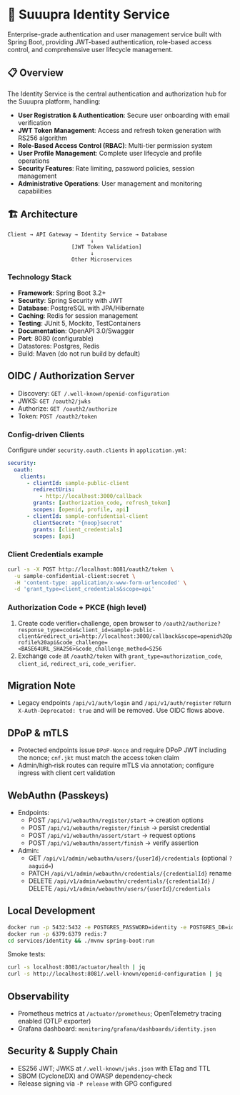 # 👤 Suuupra Identity Service

Enterprise-grade authentication and user management service built with Spring Boot, providing JWT-based authentication, role-based access control, and comprehensive user lifecycle management.

## 📋 Overview

The Identity Service is the central authentication and authorization hub for the Suuupra platform, handling:

- **User Registration & Authentication**: Secure user onboarding with email verification
- **JWT Token Management**: Access and refresh token generation with RS256 algorithm
- **Role-Based Access Control (RBAC)**: Multi-tier permission system
- **User Profile Management**: Complete user lifecycle and profile operations
- **Security Features**: Rate limiting, password policies, session management
- **Administrative Operations**: User management and monitoring capabilities

## 🏗️ Architecture

```
Client → API Gateway → Identity Service → Database
                          ↓
                    [JWT Token Validation]
                          ↓
                    Other Microservices
```

### Technology Stack
- **Framework**: Spring Boot 3.2+
- **Security**: Spring Security with JWT
- **Database**: PostgreSQL with JPA/Hibernate
- **Caching**: Redis for session management
- **Testing**: JUnit 5, Mockito, TestContainers
- **Documentation**: OpenAPI 3.0/Swagger
- **Port**: 8080 (configurable)
- Datastores: Postgres, Redis
- Build: Maven (do not run build by default)

## OIDC / Authorization Server

- Discovery: `GET /.well-known/openid-configuration`
- JWKS: `GET /oauth2/jwks`
- Authorize: `GET /oauth2/authorize`
- Token: `POST /oauth2/token`

### Config-driven Clients

Configure under `security.oauth.clients` in `application.yml`:

```yaml
security:
  oauth:
    clients:
      - clientId: sample-public-client
        redirectUris:
          - http://localhost:3000/callback
        grants: [authorization_code, refresh_token]
        scopes: [openid, profile, api]
      - clientId: sample-confidential-client
        clientSecret: "{noop}secret"
        grants: [client_credentials]
        scopes: [api]
```

### Client Credentials example

```bash
curl -s -X POST http://localhost:8081/oauth2/token \
  -u sample-confidential-client:secret \
  -H 'content-type: application/x-www-form-urlencoded' \
  -d 'grant_type=client_credentials&scope=api'
```

### Authorization Code + PKCE (high level)

1) Create code verifier+challenge, open browser to `/oauth2/authorize?response_type=code&client_id=sample-public-client&redirect_uri=http://localhost:3000/callback&scope=openid%20profile%20api&code_challenge=<BASE64URL_SHA256>&code_challenge_method=S256`
2) Exchange `code` at `/oauth2/token` with `grant_type=authorization_code`, `client_id`, `redirect_uri`, `code_verifier`.

## Migration Note

- Legacy endpoints `/api/v1/auth/login` and `/api/v1/auth/register` return `X-Auth-Deprecated: true` and will be removed. Use OIDC flows above.

## DPoP & mTLS

- Protected endpoints issue `DPoP-Nonce` and require DPoP JWT including the nonce; `cnf.jkt` must match the access token claim
- Admin/high‑risk routes can require mTLS via annotation; configure ingress with client cert validation

## WebAuthn (Passkeys)

- Endpoints:
  - POST `/api/v1/webauthn/register/start` → creation options
  - POST `/api/v1/webauthn/register/finish` → persist credential
  - POST `/api/v1/webauthn/assert/start` → request options
  - POST `/api/v1/webauthn/assert/finish` → verify assertion
- Admin:
  - GET `/api/v1/admin/webauthn/users/{userId}/credentials` (optional `?aaguid=`)
  - PATCH `/api/v1/admin/webauthn/credentials/{credentialId}` rename
  - DELETE `/api/v1/admin/webauthn/credentials/{credentialId}` / DELETE `/api/v1/admin/webauthn/users/{userId}/credentials`

## Local Development

```bash
docker run -p 5432:5432 -e POSTGRES_PASSWORD=identity -e POSTGRES_DB=identity postgres:15
docker run -p 6379:6379 redis:7
cd services/identity && ./mvnw spring-boot:run
```

Smoke tests:

```bash
curl -s localhost:8081/actuator/health | jq
curl -s http://localhost:8081/.well-known/openid-configuration | jq
```

## Observability

- Prometheus metrics at `/actuator/prometheus`; OpenTelemetry tracing enabled (OTLP exporter)
- Grafana dashboard: `monitoring/grafana/dashboards/identity.json`

## Security & Supply Chain

- ES256 JWT; JWKS at `/.well-known/jwks.json` with ETag and TTL
- SBOM (CycloneDX) and OWASP dependency-check
- Release signing via `-P release` with GPG configured
